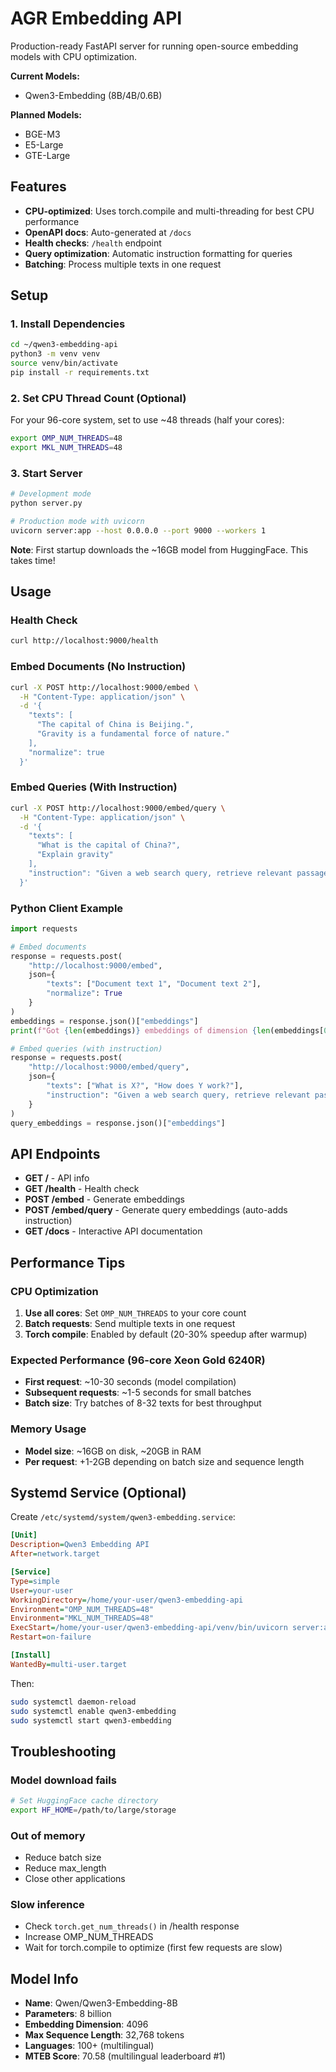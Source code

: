 # AGR Embedding API

Production-ready FastAPI server for running open-source embedding models with CPU optimization.

**Current Models:**
- Qwen3-Embedding (8B/4B/0.6B)

**Planned Models:**
- BGE-M3
- E5-Large
- GTE-Large

## Features

- **CPU-optimized**: Uses torch.compile and multi-threading for best CPU performance
- **OpenAPI docs**: Auto-generated at `/docs`
- **Health checks**: `/health` endpoint
- **Query optimization**: Automatic instruction formatting for queries
- **Batching**: Process multiple texts in one request

## Setup

### 1. Install Dependencies

```bash
cd ~/qwen3-embedding-api
python3 -m venv venv
source venv/bin/activate
pip install -r requirements.txt
```

### 2. Set CPU Thread Count (Optional)

For your 96-core system, set to use ~48 threads (half your cores):

```bash
export OMP_NUM_THREADS=48
export MKL_NUM_THREADS=48
```

### 3. Start Server

```bash
# Development mode
python server.py

# Production mode with uvicorn
uvicorn server:app --host 0.0.0.0 --port 9000 --workers 1
```

**Note**: First startup downloads the ~16GB model from HuggingFace. This takes time!

## Usage

### Health Check

```bash
curl http://localhost:9000/health
```

### Embed Documents (No Instruction)

```bash
curl -X POST http://localhost:9000/embed \
  -H "Content-Type: application/json" \
  -d '{
    "texts": [
      "The capital of China is Beijing.",
      "Gravity is a fundamental force of nature."
    ],
    "normalize": true
  }'
```

### Embed Queries (With Instruction)

```bash
curl -X POST http://localhost:9000/embed/query \
  -H "Content-Type: application/json" \
  -d '{
    "texts": [
      "What is the capital of China?",
      "Explain gravity"
    ],
    "instruction": "Given a web search query, retrieve relevant passages that answer the query"
  }'
```

### Python Client Example

```python
import requests

# Embed documents
response = requests.post(
    "http://localhost:9000/embed",
    json={
        "texts": ["Document text 1", "Document text 2"],
        "normalize": True
    }
)
embeddings = response.json()["embeddings"]
print(f"Got {len(embeddings)} embeddings of dimension {len(embeddings[0])}")

# Embed queries (with instruction)
response = requests.post(
    "http://localhost:9000/embed/query",
    json={
        "texts": ["What is X?", "How does Y work?"],
        "instruction": "Given a web search query, retrieve relevant passages"
    }
)
query_embeddings = response.json()["embeddings"]
```

## API Endpoints

- **GET /** - API info
- **GET /health** - Health check
- **POST /embed** - Generate embeddings
- **POST /embed/query** - Generate query embeddings (auto-adds instruction)
- **GET /docs** - Interactive API documentation

## Performance Tips

### CPU Optimization

1. **Use all cores**: Set `OMP_NUM_THREADS` to your core count
2. **Batch requests**: Send multiple texts in one request
3. **Torch compile**: Enabled by default (20-30% speedup after warmup)

### Expected Performance (96-core Xeon Gold 6240R)

- **First request**: ~10-30 seconds (model compilation)
- **Subsequent requests**: ~1-5 seconds for small batches
- **Batch size**: Try batches of 8-32 texts for best throughput

### Memory Usage

- **Model size**: ~16GB on disk, ~20GB in RAM
- **Per request**: +1-2GB depending on batch size and sequence length

## Systemd Service (Optional)

Create `/etc/systemd/system/qwen3-embedding.service`:

```ini
[Unit]
Description=Qwen3 Embedding API
After=network.target

[Service]
Type=simple
User=your-user
WorkingDirectory=/home/your-user/qwen3-embedding-api
Environment="OMP_NUM_THREADS=48"
Environment="MKL_NUM_THREADS=48"
ExecStart=/home/your-user/qwen3-embedding-api/venv/bin/uvicorn server:app --host 0.0.0.0 --port 9000
Restart=on-failure

[Install]
WantedBy=multi-user.target
```

Then:
```bash
sudo systemctl daemon-reload
sudo systemctl enable qwen3-embedding
sudo systemctl start qwen3-embedding
```

## Troubleshooting

### Model download fails
```bash
# Set HuggingFace cache directory
export HF_HOME=/path/to/large/storage
```

### Out of memory
- Reduce batch size
- Reduce max_length
- Close other applications

### Slow inference
- Check `torch.get_num_threads()` in /health response
- Increase OMP_NUM_THREADS
- Wait for torch.compile to optimize (first few requests are slow)

## Model Info

- **Name**: Qwen/Qwen3-Embedding-8B
- **Parameters**: 8 billion
- **Embedding Dimension**: 4096
- **Max Sequence Length**: 32,768 tokens
- **Languages**: 100+ (multilingual)
- **MTEB Score**: 70.58 (multilingual leaderboard #1)
